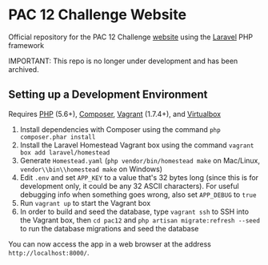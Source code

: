 # PAC 12 Challenge Website

Official repository for the PAC 12 Challenge
[website](https://pac12challenge.org/) using the
[Laravel](https://laravel.com/) PHP framework

IMPORTANT: This repo is no longer under development and has been archived.

## Setting up a Development Environment

Requires [PHP](https://php.net) (5.6+), [Composer](https://getcomposer.org/),
[Vagrant](https://www.vagrantup.com/) (1.7.4+), and [Virtualbox](https://virtualbox.org)

1. Install dependencies with Composer using the command `php composer.phar install`
2. Install the Laravel Homestead Vagrant box using the command
   `vagrant box add laravel/homestead`
3. Generate `Homestead.yaml` (`php vendor/bin/homestead make` on Mac/Linux,
   `vendor\\bin\\homestead make` on Windows)
4. Edit `.env` and set `APP_KEY` to a value that's 32 bytes long (since this
   is for development only, it could be any 32 ASCII characters). For useful
   debugging info when something goes wrong, also set `APP_DEBUG` to `true`
5. Run `vagrant up` to start the Vagrant box
6. In order to build and seed the database, type `vagrant ssh` to SSH into the
   Vagrant box, then `cd pac12` and `php artisan migrate:refresh --seed` to
   run the database migrations and seed the database

You can now access the app in a web browser at the address
`http://localhost:8000/`.

